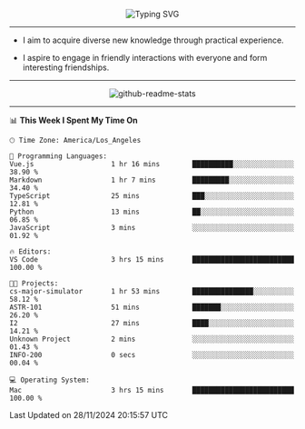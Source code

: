 <p align="center">
  <img src="https://readme-typing-svg.demolab.com?font=Fira+Code&weight=500&size=32&duration=2500&pause=1600&center=true&vCenter=true&random=false&width=1024&height=64&lines=Hi+there+%F0%9F%91%8B;I'm+delighted+you+could+make+it+here+%F0%9F%8E%89;I'm+Harry%2C+a+college+student+still+finding+my+way" alt="Typing SVG" />
</p>


---


- I aim to acquire diverse new knowledge through practical experience.

- I aspire to engage in friendly interactions with everyone and form interesting friendships.


---


<p align="center">
  <img src="https://github-readme-stats.vercel.app/api?username=Harry-Jing&show_icons=true" alt="github-readme-stats"/>
</p>


---

<!--START_SECTION:waka-->
📊 **This Week I Spent My Time On** 

```text
🕑︎ Time Zone: America/Los_Angeles

💬 Programming Languages: 
Vue.js                   1 hr 16 mins        ██████████░░░░░░░░░░░░░░░   38.90 % 
Markdown                 1 hr 7 mins         █████████░░░░░░░░░░░░░░░░   34.40 % 
TypeScript               25 mins             ███░░░░░░░░░░░░░░░░░░░░░░   12.81 % 
Python                   13 mins             ██░░░░░░░░░░░░░░░░░░░░░░░   06.85 % 
JavaScript               3 mins              ░░░░░░░░░░░░░░░░░░░░░░░░░   01.92 % 

🔥 Editors: 
VS Code                  3 hrs 15 mins       █████████████████████████   100.00 % 

🐱‍💻 Projects: 
cs-major-simulator       1 hr 53 mins        ███████████████░░░░░░░░░░   58.12 % 
ASTR-101                 51 mins             ███████░░░░░░░░░░░░░░░░░░   26.20 % 
I2                       27 mins             ████░░░░░░░░░░░░░░░░░░░░░   14.21 % 
Unknown Project          2 mins              ░░░░░░░░░░░░░░░░░░░░░░░░░   01.43 % 
INFO-200                 0 secs              ░░░░░░░░░░░░░░░░░░░░░░░░░   00.04 % 

💻 Operating System: 
Mac                      3 hrs 15 mins       █████████████████████████   100.00 % 
```


 Last Updated on 28/11/2024 20:15:57 UTC
<!--END_SECTION:waka-->

